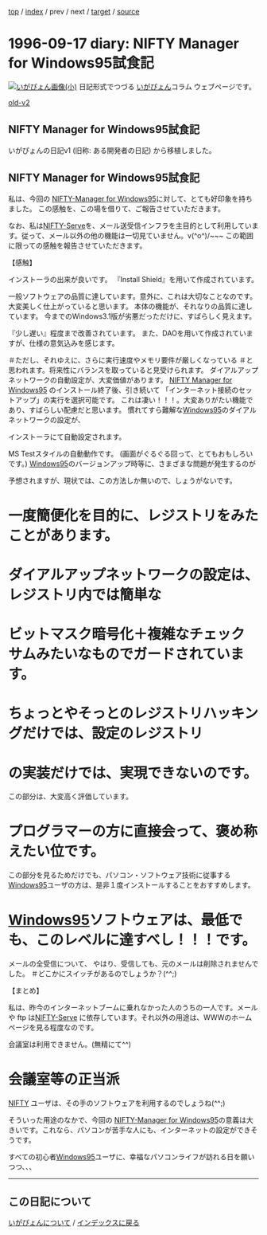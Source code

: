 [top](https://igapyon.github.io/diary/) 
 / [index](https://igapyon.github.io/diary/1996/index.html) 
 / prev 
 / next 
 / [target](https://igapyon.github.io/diary/1996/ig960917.html) 
 / [source](https://github.com/igapyon/diary/blob/gh-pages/1996/ig960917.html.src.md) 

1996-09-17 diary: NIFTY Manager for Windows95試食記
=====================================================================================================
[![いがぴょん画像(小)](https://igapyon.github.io/diary/images/iga200306s.jpg "いがぴょん")](https://igapyon.github.io/diary/memo/memoigapyon.html) 日記形式でつづる [いがぴょん](https://igapyon.github.io/diary/memo/memoigapyon.html)コラム ウェブページです。

[old-v2](ig960917-orig.html)

## NIFTY Manager for Windows95試食記

いがぴょんの日記v1 (旧称: ある開発者の日記) から移植しました。






## NIFTY Manager for Windows95試食記


私は、今回の [NIFTY-Manager
for Windows95](null)に対して、とても好印象を持ちました。 この感触を、この場を借りて、ご報告させていただきます。

なお、私は[NIFTY-Serve](null)を、メール送受信インフラを主目的として利用しています。従って、メール以外の他の機能は一切見ていません。v(^o^)/~~~
この範囲に限っての感触を報告させていただきます。 

【感触】

インストーラの出来が良いです。
  『Install Shield』を用いて作成されています。

  一般ソフトウェアの品質に達しています。意外に、これは大切なことなのです。 
  大変美しく仕上がっていると思います。 
  本体の機能が、それなりの品質に達しています。
  今までのWindows3.1版が劣悪だっただけに、すばらしく見えます。

  『少し遅い』程度まで改善されています。
  また、DAOを用いて作成されていますが、仕様の意気込みを感じます。

  ＃ただし、それゆえに、さらに実行速度やメモリ要件が厳しくなっている 
  ＃と思われます。将来性にバランスを取っていると見受けられます。 
  ダイアルアップネットワークの自動設定が、大変価値があります。 
  [NIFTY
  Manager for Windows95](null) のインストール終了後、引き続いて
  「インターネット接続のセットアップ」の実行を選択可能です。
  これは凄い！！！。大変ありがたい機能であり、すばらしい配慮だと思います。 
  慣れてすら難解な[Windows95](http://www.microsoft.co.jp/win95/index.htm)のダイアルネットワークの設定が、

  インストーラにて自動設定されます。 

  MS Testスタイルの自動動作です。 
  (画面がぐるぐる回って、とてもおもしろいです。) 
  [Windows95](http://www.microsoft.co.jp/win95/index.htm)のバージョンアップ時等に、さまざまな問題が発生するのが

  予想されますが、現状では、この方法しか無いので、しょうがないです。 
  # 一度簡便化を目的に、レジストリをみたことがあります。

  # ダイアルアップネットワークの設定は、レジストリ内では簡単な

  # ビットマスク暗号化＋複雑なチェックサムみたいなものでガードされています。

  # ちょっとやそっとのレジストリハッキングだけでは、設定のレジストリ

  # の実装だけでは、実現できないのです。 

  この部分は、大変高く評価しています。
  # プログラマーの方に直接会って、褒め称えたい位です。


  この部分を見るためだけでも、パソコン・ソフトウェア技術に従事する 
  [Windows95](http://www.microsoft.co.jp/win95/index.htm)ユーザの方は、是非１度インストールすることをおすすめします。

  # [Windows95](http://www.microsoft.co.jp/win95/index.htm)ソフトウェアは、最低でも、このレベルに達すべし！！！です。

  メールの全受信について、
  やはり、受信しても、元のメールは削除されませんでした。 
  ＃どこかにスイッチがあるのでしょうか？(^^;) 



【まとめ】


私は、昨今のインターネットブームに乗れなかった人のうちの一人です。メールや ftp は[NIFTY-Serve](null) に依存しています。それ以外の用途は、WWWのホームページを見る程度なのです。

会議室は利用できません。(無精にて^^)
# 会議室等の正当派
[NIFTY](null)
ユーザは、その手のソフトウェアを利用するのでしょうね(^^;)



そういった用途のなかで、今回の [NIFTY-Manager
for Windows95](null)の意義は大きいです。これなら、パソコンが苦手な人にも、インターネットの設定ができそうです。 

すべての初心者[Windows95](http://www.microsoft.co.jp/win95/index.htm)ユーザに、幸福なパソコンライフが訪れる日を願いつつ、、、


----------------------------------------------------------------------------------------------------

## この日記について
[いがぴょんについて](https://igapyon.github.io/diary/memo/memoigapyon.html) / [インデックスに戻る](https://igapyon.github.io/diary/idxall.html)
